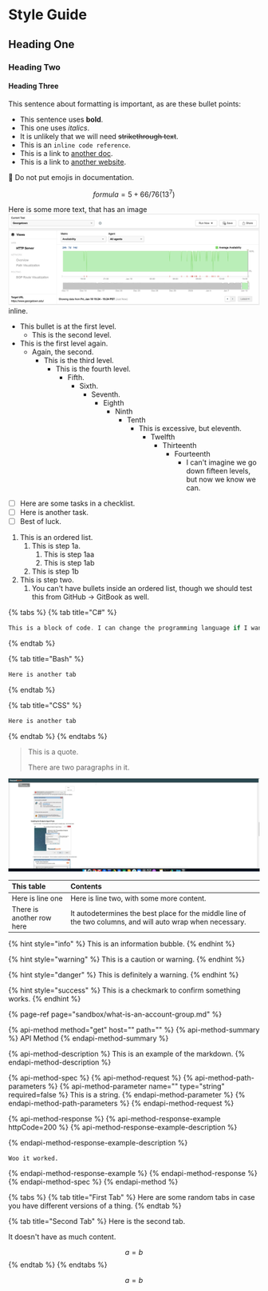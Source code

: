 # Style Guide

## Heading One

### Heading Two

#### Heading Three

This sentence about formatting is important, as are these bullet points:

* This sentence uses **bold**.
* This one uses _italics_.
* It is unlikely that we will need ~~strikethrough text~~.
* This is an `inline code reference`.
* This is a link to [another doc](sandbox/test.md).
* This is a link to [another website](https://www.google.com).

🛑 Do not put emojis in documentation.

$$formula = 5+66/76(13^7)$$ 

Here is some more text, that has an image ![](.gitbook/assets/screen-shot-2020-01-10-at-3.25.20-pm.png) inline.

* This bullet is at the first level.
  * This is the second level.
* This is the first level again.
  * Again, the second.
    * This is the third level.
      * This is the fourth level.
        * Fifth.
          * Sixth.
            * Seventh.
              * Eighth
                * Ninth
                  * Tenth
                    * This is excessive, but eleventh.
                      * Twelfth
                        * Thirteenth
                          * Fourteenth
                            * I can't imagine we go down fifteen levels, but now we know we can.
* [ ] Here are some tasks in a checklist.
* [ ] Here is another task.
* [ ] Best of luck.

1. This is an ordered list.
   1. This is step 1a.
      1. This is step 1aa
      2. This is step 1ab
   2. This is step 1b
2. This is step two.
   1. You can't have bullets inside an ordered list, though we should test this from GitHub -&gt; GitBook as well.

{% tabs %}
{% tab title="C\#" %}
```cpp
This is a block of code. I can change the programming language if I want.
```
{% endtab %}

{% tab title="Bash" %}
```bash
Here is another tab
```
{% endtab %}

{% tab title="CSS" %}
```css
Here is another tab
```
{% endtab %}
{% endtabs %}

> This is a quote.
>
> There are two paragraphs in it.

![](.gitbook/assets/screen-shot-2020-01-13-at-1.55.48-pm.png)

| This table | Contents |
| :--- | :--- |
| Here is line one | Here is line two, with some more content. |
| There is another row here | It autodetermines the best place for the middle line of the two columns, and will auto wrap when necessary. |

{% hint style="info" %}
This is an information bubble.
{% endhint %}

{% hint style="warning" %}
This is a caution or warning.
{% endhint %}

{% hint style="danger" %}
This is definitely a warning.
{% endhint %}

{% hint style="success" %}
This is a checkmark to confirm something works.
{% endhint %}

{% page-ref page="sandbox/what-is-an-account-group.md" %}

{% api-method method="get" host="" path="" %}
{% api-method-summary %}
API Method
{% endapi-method-summary %}

{% api-method-description %}
This is an example of the markdown.
{% endapi-method-description %}

{% api-method-spec %}
{% api-method-request %}
{% api-method-path-parameters %}
{% api-method-parameter name="" type="string" required=false %}
This is a string.
{% endapi-method-parameter %}
{% endapi-method-path-parameters %}
{% endapi-method-request %}

{% api-method-response %}
{% api-method-response-example httpCode=200 %}
{% api-method-response-example-description %}

{% endapi-method-response-example-description %}

```
Woo it worked.
```
{% endapi-method-response-example %}
{% endapi-method-response %}
{% endapi-method-spec %}
{% endapi-method %}

{% tabs %}
{% tab title="First Tab" %}
Here are some random tabs in case you have different versions of a thing.
{% endtab %}

{% tab title="Second Tab" %}
Here is the second tab.

It doesn't have as much content.

$$
a = b
$$
{% endtab %}
{% endtabs %}

$$
a = b
$$



